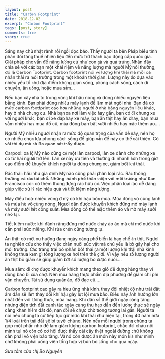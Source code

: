```yaml
---
layout: post
title: "Carbon Footprint"
date: 2018-12-02
excerpt: "Carbon Footprint"
tags: [post, story]
comments: true
story: true
---
```


Sáng nay chủ nhật rảnh rỗi ngồi đọc báo. Thấy người ta bên Pháp biểu tình phản đối tăng thuế nhiên liệu đến mức trở thành bạo động cấp quốc gia. Giải pháp cho vấn đề năng lượng cứ như con gà và quả trứng. Nhân đây chia sẻ với các bạn một khái niệm về năng lượng mà người Mỹ nói thường, đó là Carbon Footprint. 
Carbon footprint nói về lượng khí thải mà mỗi cá nhân thải ra môi trường trong một khoản thời gian. Lượng này đo dựa vào nhiều yếu tố như địa điểm không gian sống, phong cách sống, cách di chuyển, ăn uống, hoặc mua sắm...

Nếu bạn xây nhà to trong vùng khí hậu nóng và dùng nhiều nguyên liệu bằng kính. Bạn phải dùng nhiều máy lạnh để làm mát ngôi nhà. Bạn đã có mức carbon footfprint cao hơn những người ở nhà bằng nguyên liệu khác, hay ở nhà chung cư. Nhà bạn xa nơi làm việc hay gần, bạn có đi chung xe với người khác, bạn đi xe đạp hay xe máy, bạn ăn thịt hay ăn chay, bạn mua sắm nhiều hay mua đồ cũ, mùa đông bạn bật sưởi nhiều hay mặc thêm áo....

Người Mỹ nhiều người nhận ra mức độ quan trọng của vấn đề này, nên họ có nhiều chọn lựa phong cách sống để giúp vấn đề này có thể cải thiện. Có vài thí dụ mà bà Bo quan sát thấy được.

Carpool: xa lộ Mỹ nào cũng có một làn carpool, làn xe dành cho những xe có từ hai người trở lên. Làn xe này ưu tiên và thường đi nhanh hơn trong giờ cao điểm để khuyến khích người ta dùng chung xe, giảm bớt khí thải.

Rác thải: hầu như gia đình Mỹ nào cũng phải phân loại rác. Rác thông thường và rác tái chế. Những thành phố thân thiện với môi trường như San Francisco còn có thêm thùng đựng rác hữu cơ. Việc phân loại rác dễ dàng giúp việc xử lý rác hiệu quả và tiết kiệm năng lượng.

Máy điều hoà: nhiều vùng ở mỹ có khí hậu bốn mùa. Mùa đông vô cùng lạnh và mùa hè vô cùng nóng. Người dân được khuyến khích đừng mở máy lạnh và máy sưởi hết công suất. Mùa đông có thể mặc thêm áo và mở máy sưởi nhỏ lại.

Tiết kiệm nước: khi đánh răng đừng mở nước chảy ào ào mà chỉ mở nước khi cần phải súc miêng. Khi rửa chén cũng tương tự.

Ăn thịt: có một xu hướng đang ngày càng phổ biến là hạn chế ăn thịt. Người ta nghiên cứu cho thấy việc chăn nuôi súc vật mà chủ yếu là bò gây hại cho môi trường. Các trang trại bò (phân bò) thai ra một lượng khí thải nhà kính không thua kém gì tổng lượng xe hơi trên thế giới. Vì vậy nếu số lượng người ăn thịt bò giảm sẽ giúp giảm bớt số lượng bò được nuôi....

Mua sắm: đi chợ được khuyến khích mang theo giỏ để đựng hàng thay vì dùng bao bì của chợ. Nên mua hàng thực phẩm địa phương để giảm chi phí vận chuyển. Tái sử dụng quần áo, đồ đạc cũ....

Carbon footprint cao gây ra hieu ứng nhà kính, thay đổi nhiệt độ như trái đất ấm dần sẽ làm thay đổi khí hậu gây lụt lội mưa bão. Điều này ảnh hưởng lớn nhất đến với lương thực, mùa màng. Khi dân số thế giới ngày càng tăng nhưng diện tích đất canh tác ngày càng thu hẹp dẫn đến lương thực sẽ ngày càng khan hiếm đắt đỏ, nạn đói sẽ chực chờ trong tương lai gần. Người ta nói nếu chúng ta cứ tiếp tục giữ mức khí thải như hiện tại, trong 40 năm nữa 1/4 loài trên trái đất sẽ bị tuyệt chủng. Nên nếu mỗi người trong chúng ta góp một phần nhỏ để làm giảm lượng carbon footprint, chắc đời cháu nội mình tụi nó còn có cơ hội được thấy cái cây thiệt ngoài đường chứ không cần phải vô viện bảo tàng. Và nó còn được ăn món này món kia như mình chứ không phải uống viên tổng hợp vị bún bò sống cho qua ngày.

<i> Sưu tầm của chị Bo Nguyễn </i>
